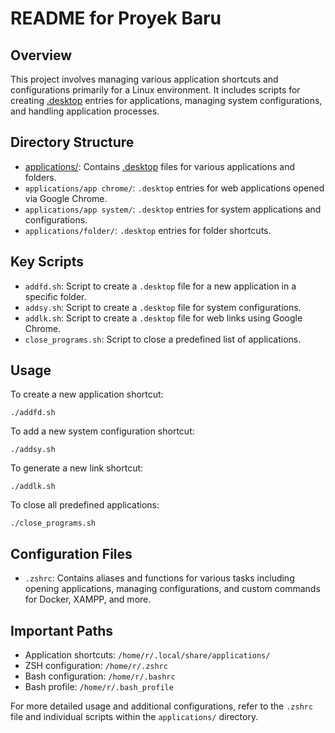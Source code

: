 # README for Proyek Baru

## Overview
This project involves managing various application shortcuts and configurations primarily for a Linux environment. It includes scripts for creating [.desktop](file:///home/r/github/newbash/applications/folder/lsp.desktop#1%2C1-1%2C1) entries for applications, managing system configurations, and handling application processes.

## Directory Structure
- [applications/](file:///home/r/github/newbash/applications/addfd.sh#11%2C52-11%2C52): Contains [.desktop](file:///home/r/github/newbash/applications/folder/lsp.desktop#1%2C1-1%2C1) files for various applications and folders.
- `applications/app chrome/`: `.desktop` entries for web applications opened via Google Chrome.
- `applications/app system/`: `.desktop` entries for system applications and configurations.
- `applications/folder/`: `.desktop` entries for folder shortcuts.

## Key Scripts
- `addfd.sh`: Script to create a `.desktop` file for a new application in a specific folder.
- `addsy.sh`: Script to create a `.desktop` file for system configurations.
- `addlk.sh`: Script to create a `.desktop` file for web links using Google Chrome.
- `close_programs.sh`: Script to close a predefined list of applications.

## Usage
To create a new application shortcut:
```shell
./addfd.sh
```
To add a new system configuration shortcut:
```shell
./addsy.sh
```
To generate a new link shortcut:
```shell
./addlk.sh
```
To close all predefined applications:
```shell
./close_programs.sh
```

## Configuration Files
- `.zshrc`: Contains aliases and functions for various tasks including opening applications, managing configurations, and custom commands for Docker, XAMPP, and more.

## Important Paths
- Application shortcuts: `/home/r/.local/share/applications/`
- ZSH configuration: `/home/r/.zshrc`
- Bash configuration: `/home/r/.bashrc`
- Bash profile: `/home/r/.bash_profile`

For more detailed usage and additional configurations, refer to the `.zshrc` file and individual scripts within the `applications/` directory.